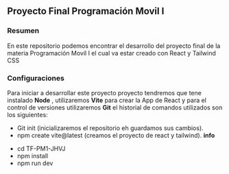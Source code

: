 ## Proyecto Final Programación Movil I
### Resumen
En este repositorio podemos encontrar el desarrollo del proyecto final de la materia Programación Movil I
el cual va estar creado con React y Tailwind CSS

### Configuraciones
Para iniciar a desarrollar este proyecto proyecto tendremos que tene instalado **Node** , utilizaremos **Vite** para crear la App de React y para el control de versiones utilizaremos **Git** el historial de comandos utilizados son los siguientes:
* Git init (inicializaremos el repositorio eh guardamos sus cambios).
* npm create vite@latest (creamos el proyecto de react y tailwind).
**info** 
- cd TF-PM1-JHVJ
- npm install   
- npm run dev   